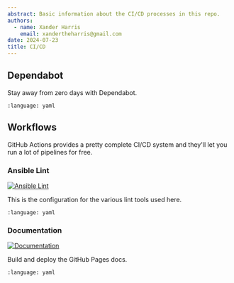 ```yaml
---
abstract: Basic information about the CI/CD processes in this repo.
authors:
  - name: Xander Harris
    email: xandertheharris@gmail.com
date: 2024-07-23
title: CI/CD
---
```


## Dependabot

Stay away from zero days with Dependabot.

```{literalinclude} /.github/dependabot.yml
:language: yaml
```

## Workflows

GitHub Actions provides a pretty complete CI/CD system and they'll let you
run a lot of pipelines for free.

### Ansible Lint

[![Ansible Lint](https://github.com/edwardtheharris/ansible-kcp/actions/workflows/ansible.yml/badge.svg)](https://github.com/edwardtheharris/ansible-kcp/actions/workflows/ansible.yml)

This is the configuration for the various lint tools used here.

```{literalinclude} /.ansible-lint
:language: yaml
```

### Documentation

[![Documentation](https://github.com/edwardtheharris/ansible-kcp/actions/workflows/documentation.yml/badge.svg)](https://github.com/edwardtheharris/ansible-kcp/actions/workflows/documentation.yml)

Build and deploy the GitHub Pages docs.

```{literalinclude} /.github/workflows/documentation.yml
:language: yaml
```
